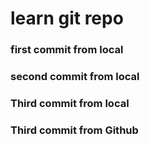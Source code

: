 # learn git repo

### first commit from local


### second commit from local


### Third commit from local
### Third commit from Github
